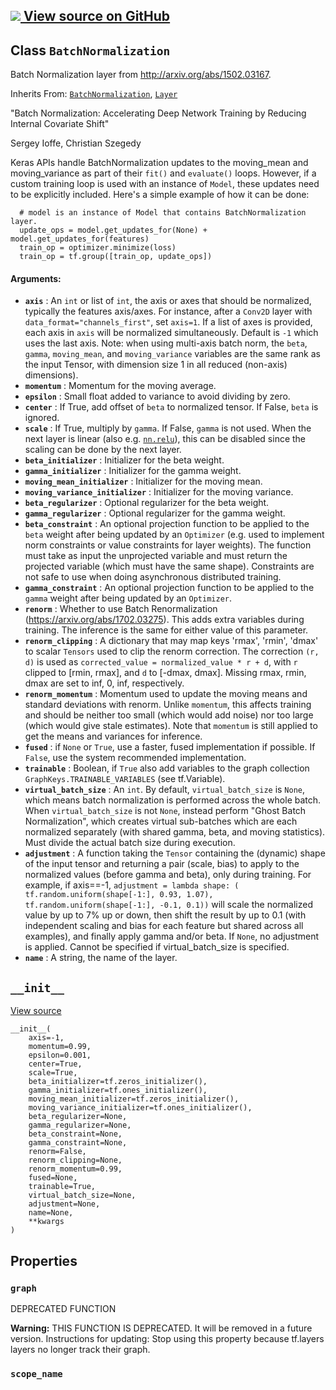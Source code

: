 [ ![](https://tensorflow.google.cn/images/GitHub-Mark-32px.png) View source on
GitHub
](https://github.com/tensorflow/tensorflow/blob/r2.0/tensorflow/python/layers/normalization.py#L31-L167)  
---  
  
## Class `BatchNormalization`

Batch Normalization layer from http://arxiv.org/abs/1502.03167.

Inherits From:
[`BatchNormalization`](https://tensorflow.google.cn/api_docs/python/tf/compat/v1/keras/layers/BatchNormalization),
[`Layer`](https://tensorflow.google.cn/api_docs/python/tf/compat/v1/layers/Layer)

"Batch Normalization: Accelerating Deep Network Training by Reducing Internal
Covariate Shift"

Sergey Ioffe, Christian Szegedy

Keras APIs handle BatchNormalization updates to the moving_mean and
moving_variance as part of their `fit()` and `evaluate()` loops. However, if a
custom training loop is used with an instance of `Model`, these updates need
to be explicitly included. Here's a simple example of how it can be done:

    
    
      # model is an instance of Model that contains BatchNormalization layer.
      update_ops = model.get_updates_for(None) + model.get_updates_for(features)
      train_op = optimizer.minimize(loss)
      train_op = tf.group([train_op, update_ops])
    

#### Arguments:

  * **`axis`** : An `int` or list of `int`, the axis or axes that should be normalized, typically the features axis/axes. For instance, after a `Conv2D` layer with `data_format="channels_first"`, set `axis=1`. If a list of axes is provided, each axis in `axis` will be normalized simultaneously. Default is `-1` which uses the last axis. Note: when using multi-axis batch norm, the `beta`, `gamma`, `moving_mean`, and `moving_variance` variables are the same rank as the input Tensor, with dimension size 1 in all reduced (non-axis) dimensions).
  * **`momentum`** : Momentum for the moving average.
  * **`epsilon`** : Small float added to variance to avoid dividing by zero.
  * **`center`** : If True, add offset of `beta` to normalized tensor. If False, `beta` is ignored.
  * **`scale`** : If True, multiply by `gamma`. If False, `gamma` is not used. When the next layer is linear (also e.g. [`nn.relu`](/api_docs/python/tf/nn/relu)), this can be disabled since the scaling can be done by the next layer.
  * **`beta_initializer`** : Initializer for the beta weight.
  * **`gamma_initializer`** : Initializer for the gamma weight.
  * **`moving_mean_initializer`** : Initializer for the moving mean.
  * **`moving_variance_initializer`** : Initializer for the moving variance.
  * **`beta_regularizer`** : Optional regularizer for the beta weight.
  * **`gamma_regularizer`** : Optional regularizer for the gamma weight.
  * **`beta_constraint`** : An optional projection function to be applied to the `beta` weight after being updated by an `Optimizer` (e.g. used to implement norm constraints or value constraints for layer weights). The function must take as input the unprojected variable and must return the projected variable (which must have the same shape). Constraints are not safe to use when doing asynchronous distributed training.
  * **`gamma_constraint`** : An optional projection function to be applied to the `gamma` weight after being updated by an `Optimizer`.
  * **`renorm`** : Whether to use Batch Renormalization (https://arxiv.org/abs/1702.03275). This adds extra variables during training. The inference is the same for either value of this parameter.
  * **`renorm_clipping`** : A dictionary that may map keys 'rmax', 'rmin', 'dmax' to scalar `Tensors` used to clip the renorm correction. The correction `(r, d)` is used as `corrected_value = normalized_value * r + d`, with `r` clipped to [rmin, rmax], and `d` to [-dmax, dmax]. Missing rmax, rmin, dmax are set to inf, 0, inf, respectively.
  * **`renorm_momentum`** : Momentum used to update the moving means and standard deviations with renorm. Unlike `momentum`, this affects training and should be neither too small (which would add noise) nor too large (which would give stale estimates). Note that `momentum` is still applied to get the means and variances for inference.
  * **`fused`** : if `None` or `True`, use a faster, fused implementation if possible. If `False`, use the system recommended implementation.
  * **`trainable`** : Boolean, if `True` also add variables to the graph collection `GraphKeys.TRAINABLE_VARIABLES` (see tf.Variable).
  * **`virtual_batch_size`** : An `int`. By default, `virtual_batch_size` is `None`, which means batch normalization is performed across the whole batch. When `virtual_batch_size` is not `None`, instead perform "Ghost Batch Normalization", which creates virtual sub-batches which are each normalized separately (with shared gamma, beta, and moving statistics). Must divide the actual batch size during execution.
  * **`adjustment`** : A function taking the `Tensor` containing the (dynamic) shape of the input tensor and returning a pair (scale, bias) to apply to the normalized values (before gamma and beta), only during training. For example, if axis==-1, `adjustment = lambda shape: ( tf.random.uniform(shape[-1:], 0.93, 1.07), tf.random.uniform(shape[-1:], -0.1, 0.1))` will scale the normalized value by up to 7% up or down, then shift the result by up to 0.1 (with independent scaling and bias for each feature but shared across all examples), and finally apply gamma and/or beta. If `None`, no adjustment is applied. Cannot be specified if virtual_batch_size is specified.
  * **`name`** : A string, the name of the layer.

## `__init__`

[View
source](https://github.com/tensorflow/tensorflow/blob/r2.0/tensorflow/python/layers/normalization.py#L119-L164)

    
    
    __init__(
        axis=-1,
        momentum=0.99,
        epsilon=0.001,
        center=True,
        scale=True,
        beta_initializer=tf.zeros_initializer(),
        gamma_initializer=tf.ones_initializer(),
        moving_mean_initializer=tf.zeros_initializer(),
        moving_variance_initializer=tf.ones_initializer(),
        beta_regularizer=None,
        gamma_regularizer=None,
        beta_constraint=None,
        gamma_constraint=None,
        renorm=False,
        renorm_clipping=None,
        renorm_momentum=0.99,
        fused=None,
        trainable=True,
        virtual_batch_size=None,
        adjustment=None,
        name=None,
        **kwargs
    )
    

## Properties

### `graph`

DEPRECATED FUNCTION

**Warning:** THIS FUNCTION IS DEPRECATED. It will be removed in a future
version. Instructions for updating: Stop using this property because tf.layers
layers no longer track their graph.

### `scope_name`


